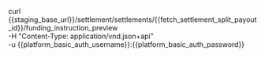 curl {{staging_base_url}}/settlement/settlements/{{fetch_settlement_split_payout_id}}/funding_instruction_preview \
    -H "Content-Type: application/vnd.json+api" \
    -u  {{platform_basic_auth_username}}:{{platform_basic_auth_password}} 
